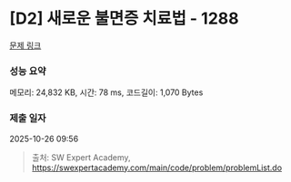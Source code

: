 # [D2] 새로운 불면증 치료법 - 1288 

[문제 링크](https://swexpertacademy.com/main/code/problem/problemDetail.do?contestProbId=AV18_yw6I9MCFAZN) 

### 성능 요약

메모리: 24,832 KB, 시간: 78 ms, 코드길이: 1,070 Bytes

### 제출 일자

2025-10-26 09:56



> 출처: SW Expert Academy, https://swexpertacademy.com/main/code/problem/problemList.do